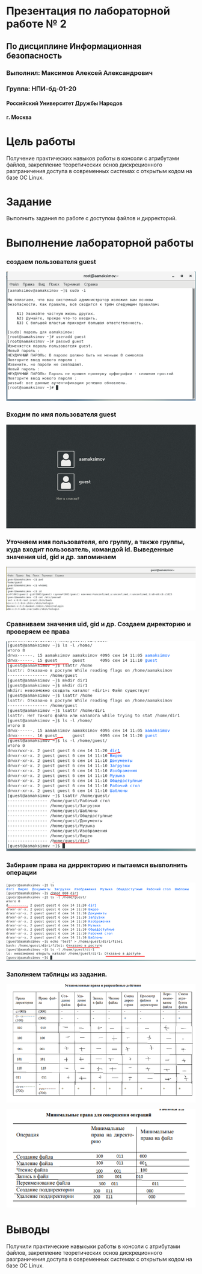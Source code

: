 # Презентация по лабораторной работе № 2

## По дисциплине Информационная безопасность

### Выполнил: Максимов Алексей Александрович
### Группа: НПИ-бд-01-20

  #### Российский Университет Дружбы Народов
  #### г. Москва


# Цель работы

Получение практических навыков работы в консоли с атрибутами файлов, закрепление теоретических основ дискреционного разграничения доступа в современных системах с открытым кодом на базе ОС Linux.

# Задание

Выполнить задания по работе с доступом файлов и дирректорий.

# Выполнение лабораторной работы
### создаем пользователя guest



![image](image/1.PNG)

### Входим по имя пользователя guest


![image](image/2.PNG)

### Уточняем имя пользователя, его группу, а также группы, куда входит пользователь, командой id. Выведенные значения uid, gid и др. запоминаем

![image](image/3.PNG)

### Сравниваем значения uid, gid и др. Создаем директорию и проверяем ее права

![image](image/4.PNG)

### Забираем права на дирректорию и пытаемся вывполнить операции

![image](image/5.PNG)


### Заполняем таблицы из задания.

![image](image/6.PNG)

![image](image/7.PNG)


# Выводы

Получили практические навыкыки работы в консоли с атрибутами файлов, закрепление теоретических основ дискреционного разграничения доступа в современных системах с открытым кодом на базе ОС Linux.
